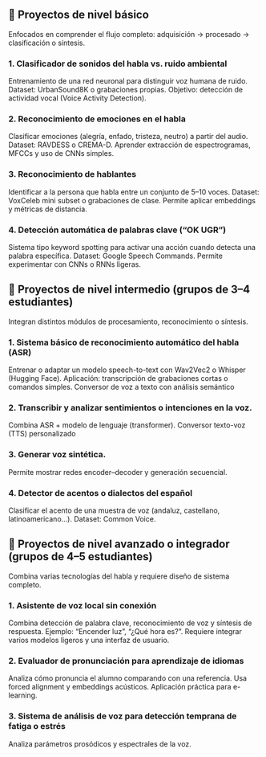 ## 🔹 Proyectos de nivel básico
Enfocados en comprender el flujo completo: adquisición → procesado → clasificación o síntesis.
### 1. Clasificador de sonidos del habla vs. ruido ambiental
  Entrenamiento de una red neuronal para distinguir voz humana de ruido.
  Dataset: UrbanSound8K o grabaciones propias.
  Objetivo: detección de actividad vocal (Voice Activity Detection).
### 2. Reconocimiento de emociones en el habla
  Clasificar emociones (alegría, enfado, tristeza, neutro) a partir del audio.
  Dataset: RAVDESS o CREMA-D.
  Aprender extracción de espectrogramas, MFCCs y uso de CNNs simples.
### 3. Reconocimiento de hablantes
  Identificar a la persona que habla entre un conjunto de 5–10 voces.
  Dataset: VoxCeleb mini subset o grabaciones de clase.
  Permite aplicar embeddings y métricas de distancia.
### 4. Detección automática de palabras clave (“OK UGR”)
  Sistema tipo keyword spotting para activar una acción cuando detecta una palabra específica.
  Dataset: Google Speech Commands.
  Permite experimentar con CNNs o RNNs ligeras.
## 🔹 Proyectos de nivel intermedio (grupos de 3–4 estudiantes)
Integran distintos módulos de procesamiento, reconocimiento o síntesis.
### 1. Sistema básico de reconocimiento automático del habla (ASR)
  Entrenar o adaptar un modelo speech-to-text con Wav2Vec2 o Whisper (Hugging Face).
  Aplicación: transcripción de grabaciones cortas o comandos simples.
  Conversor de voz a texto con análisis semántico
### 2. Transcribir y analizar sentimientos o intenciones en la voz.
  Combina ASR + modelo de lenguaje (transformer).
  Conversor texto-voz (TTS) personalizado
### 3. Generar voz sintética.
  Permite mostrar redes encoder–decoder y generación secuencial.
### 4. Detector de acentos o dialectos del español
   Clasificar el acento de una muestra de voz (andaluz, castellano, latinoamericano…).
  Dataset: Common Voice.
## 🔹 Proyectos de nivel avanzado o integrador (grupos de 4–5 estudiantes)
Combina varias tecnologías del habla y requiere diseño de sistema completo.
### 1. Asistente de voz local sin conexión
  Combina detección de palabra clave, reconocimiento de voz y síntesis de respuesta.
  Ejemplo: “Encender luz”, “¿Qué hora es?”.
  Requiere integrar varios modelos ligeros y una interfaz de usuario.
### 2. Evaluador de pronunciación para aprendizaje de idiomas
  Analiza cómo pronuncia el alumno comparando con una referencia.
  Usa forced alignment y embeddings acústicos.
  Aplicación práctica para e-learning.
### 3. Sistema de análisis de voz para detección temprana de fatiga o estrés
  Analiza parámetros prosódicos y espectrales de la voz.

